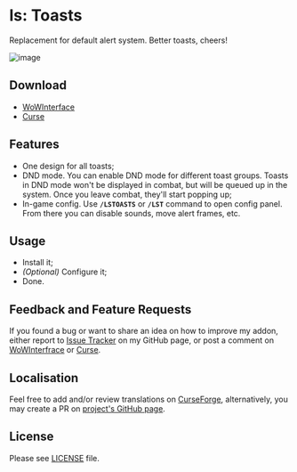 # ls: Toasts

Replacement for default alert system. Better toasts, cheers!

![image](http://i.imgur.com/PvzX6VF.gif)

## Download

- [WoWInterface](http://www.wowinterface.com/downloads/info24123.html)
- [Curse](https://www.curseforge.com/wow/addons/ls-toasts)

## Features

- One design for all toasts;
- DND mode. You can enable DND mode for different toast groups. Toasts in DND mode won't be displayed in combat, but will be queued up in the system. Once you leave combat, they'll start popping up;
- In-game config. Use **`/LSTOASTS`** or **`/LST`** command to open config panel. From there you can disable sounds, move alert frames, etc.

## Usage

- Install it;
- _(Optional)_ Configure it;
- Done.

## Feedback and Feature Requests

If you found a bug or want to share an idea on how to improve my addon, either report to [Issue Tracker](https://github.com/ls-/ls_Toasts/issues) on my GitHub page, or post a comment on [WoWInterfrace](http://www.wowinterface.com/downloads/info24123.html#comments) or [Curse](http://mods.curse.com/addons/wow/ls-toasts#comments).

## Localisation

Feel free to add and/or review translations on [CurseForge](https://wow.curseforge.com/addons/ls-toasts/localization/), alternatively, you may create a PR on [project's GitHub page](https://github.com/ls-/ls_Toasts/pulls).

## License

Please see [LICENSE](https://github.com/ls-/ls_Toasts/blob/master/LICENSE.txt) file.
